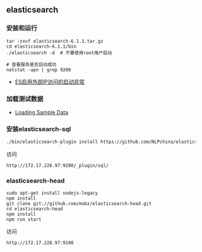 ## elasticsearch

### 安装和运行

```shell  
tar -zxvf elasticsearch-6.1.1.tar.gz 
cd elasticsearch-6.1.1/bin
./elasticsearch -d  # 不要使用root用户启动

# 查看服务是否启动成功
netstat -apn | grep 9200

```

+ [ES启用外部IP访问的启动异常](http://kael-aiur.com/elk/ES%E9%85%8D%E7%BD%AE%E7%BB%99%E5%A4%96%E9%83%A8%E6%9C%BA%E5%99%A8%E9%80%9A%E8%BF%87ip%E8%AE%BF%E9%97%AE.html)

### 加载测试数据

+ [Loading Sample Data](https://www.elastic.co/guide/en/kibana/current/tutorial-load-dataset.html)

### 安装**elasticsearch-sql**

```sh
./bin/elasticsearch-plugin install https://github.com/NLPchina/elasticsearch-sql/releases/download/6.1.1.0/elasticsearch-sql-6.1.1.0.zip
```

访问

```
http://172.17.228.97:9200/_plugin/sql/
```

### elasticsearch-head

```
sudo apt-get install nodejs-legacy
npm install
git clone git://github.com/mobz/elasticsearch-head.git
cd elasticsearch-head
npm install
npm run start
```

访问

```
http://172.17.228.97:9100
```

